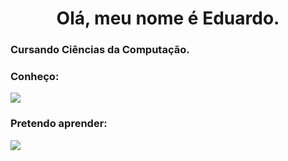 

<h1 align="center">Olá, meu nome é Eduardo.</h1>
<h3>Cursando Ciências da Computação.</h3>
<div align="center"></div>

<div>
  <h3>Conheço:</h3>
  <a href="https://skillicons.dev">
    <img src="https://skillicons.dev/icons?i=html,css,javascript,vuejs,python,lua" />
  </a>
  <h3>Pretendo aprender:</h3>
  <a href="https://skillicons.dev">
    <img src="https://skillicons.dev/icons?i=godot,unity,cs" />
  </a>
</div>
